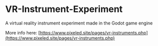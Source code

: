# VR-Instrument-Experiment
A virtual reality instrument experiment made in the Godot game engine

More info here: [https://www.pixeled.site/pages/vr-instruments.php](https://www.pixeled.site/pages/vr-instruments.php)
